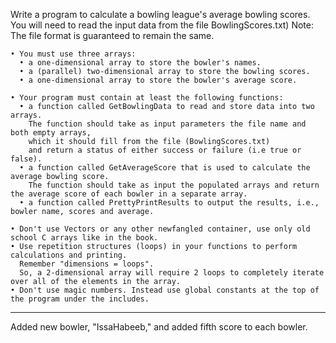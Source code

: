 Write a program to calculate a bowling league's average bowling scores. 
You will need to read the input data from the file BowlingScores.txt)
Note: The file format is guaranteed to remain the same.
    
    • You must use three arrays:
      • a one-dimensional array to store the bowler's names.
      • a (parallel) two-dimensional array to store the bowling scores.
      • a one-dimensional array to store the bowler's average score.
  
    • Your program must contain at least the following functions:
      • a function called GetBowlingData to read and store data into two arrays. 
        The function should take as input parameters the file name and both empty arrays, 
        which it should fill from the file (BowlingScores.txt)
        and return a status of either success or failure (i.e true or false). 
      • a function called GetAverageScore that is used to calculate the average bowling score. 
        The function should take as input the populated arrays and return the average score of each bowler in a separate array.
      • a function called PrettyPrintResults to output the results, i.e., bowler name, scores and average.
      
    • Don't use Vectors or any other newfangled container, use only old school C arrays like in the book.
    • Use repetition structures (loops) in your functions to perform calculations and printing. 
      Remember "dimensions = loops". 
      So, a 2-dimensional array will require 2 loops to completely iterate over all of the elements in the array.
    • Don't use magic numbers. Instead use global constants at the top of the program under the includes.

--------------------------------------------------------------------------------------------------------------------------------------

Added new bowler, "IssaHabeeb," and added fifth score to each bowler.
